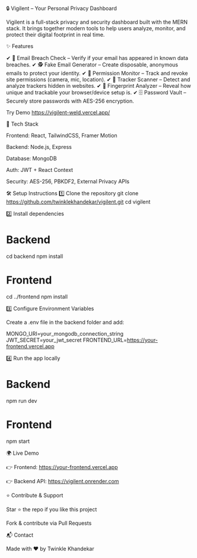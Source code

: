 🔒 Vigilent – Your Personal Privacy Dashboard

Vigilent is a full-stack privacy and security dashboard built with the MERN stack. It brings together modern tools to help users analyze, monitor, and protect their digital footprint in real time.

✨ Features

✔ 📧 Email Breach Check – Verify if your email has appeared in known data breaches.
✔ 🕵️ Fake Email Generator – Create disposable, anonymous emails to protect your identity.
✔ 🔐 Permission Monitor – Track and revoke site permissions (camera, mic, location).
✔ 📡 Tracker Scanner – Detect and analyze trackers hidden in websites.
✔ 🧬 Fingerprint Analyzer – Reveal how unique and trackable your browser/device setup is.
✔ 🗄️ Password Vault – Securely store passwords with AES-256 encryption.

Try Demo
https://vigilent-weld.vercel.app/

🚀 Tech Stack

Frontend: React, TailwindCSS, Framer Motion

Backend: Node.js, Express

Database: MongoDB

Auth: JWT + React Context

Security: AES-256, PBKDF2, External Privacy APIs


🛠️ Setup Instructions
1️⃣ Clone the repository
git clone https://github.com/twinklekhandekar/vigilent.git
cd vigilent

2️⃣ Install dependencies
# Backend
cd backend
npm install

# Frontend
cd ../frontend
npm install

3️⃣ Configure Environment Variables

Create a .env file in the backend folder and add:

MONGO_URI=your_mongodb_connection_string
JWT_SECRET=your_jwt_secret
FRONTEND_URL=https://your-frontend.vercel.app

4️⃣ Run the app locally
# Backend
npm run dev

# Frontend
npm start

🌍 Live Demo

👉 Frontend: https://your-frontend.vercel.app

👉 Backend API: https://vigilent.onrender.com

⭐ Contribute & Support

Star ⭐ the repo if you like this project

Fork & contribute via Pull Requests

📬 Contact

Made with ❤️ by Twinkle Khandekar
